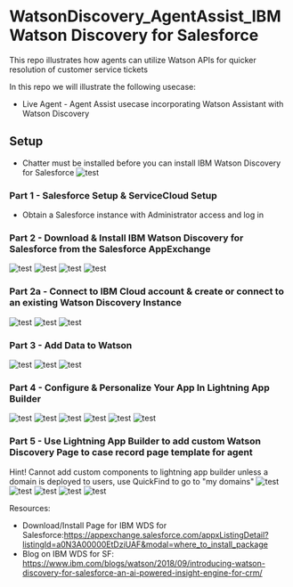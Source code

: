 # WatsonDiscovery_AgentAssist_IBM Watson Discovery for Salesforce
This repo illustrates how agents can utilize Watson APIs for quicker resolution of customer service tickets

In this repo we will illustrate the following usecase:

- Live Agent - Agent Assist usecase incorporating Watson Assistant with Watson Discovery

## Setup
- Chatter must be installed before you can install IBM Watson Discovery for Salesforce
![test](https://github.com/bmguillo/SalesForceServiceCloud_AgentAssist_IBMWatsonDiscoveryforSalesforce/blob/master/img/installchatter.png)

### Part 1 - Salesforce Setup & ServiceCloud Setup

- Obtain a Salesforce instance with Administrator access and log in

### Part 2 - Download & Install IBM Watson Discovery for Salesforce from the Salesforce AppExchange 
![test](https://github.com/bmguillo/SalesForceServiceCloud_AgentAssist_IBMWatsonDiscoveryforSalesforce/blob/master/img/installpage.png)
![test](https://github.com/bmguillo/SalesForceServiceCloud_AgentAssist_IBMWatsonDiscoveryforSalesforce/blob/master/img/installprompt.png)
![test](https://github.com/bmguillo/SalesForceServiceCloud_AgentAssist_IBMWatsonDiscoveryforSalesforce/blob/master/img/Installconfirm.png)
![test](https://github.com/bmguillo/SalesForceServiceCloud_AgentAssist_IBMWatsonDiscoveryforSalesforce/blob/master/img/installWDSforSF.png)

### Part 2a - Connect to IBM Cloud account & create or connect to an existing Watson Discovery Instance
![test](https://github.com/bmguillo/SalesForceServiceCloud_AgentAssist_IBMWatsonDiscoveryforSalesforce/blob/master/img/installprocess.png)
![test](https://github.com/bmguillo/SalesForceServiceCloud_AgentAssist_IBMWatsonDiscoveryforSalesforce/blob/master/img/connecttowatson.png)
![test](https://github.com/bmguillo/SalesForceServiceCloud_AgentAssist_IBMWatsonDiscoveryforSalesforce/blob/master/img/connecttowds1.png)

### Part 3 - Add Data to Watson
![test](https://github.com/bmguillo/SalesForceServiceCloud_AgentAssist_IBMWatsonDiscoveryforSalesforce/blob/master/img/adddatatowatson.png)
![test](https://github.com/bmguillo/SalesForceServiceCloud_AgentAssist_IBMWatsonDiscoveryforSalesforce/blob/master/img/adddatatowatson2.png)
![test](https://github.com/bmguillo/SalesForceServiceCloud_AgentAssist_IBMWatsonDiscoveryforSalesforce/blob/master/img/adddatatowatson3.png)

### Part 4 - Configure & Personalize Your App In Lightning App Builder
![test](https://github.com/bmguillo/SalesForceServiceCloud_AgentAssist_IBMWatsonDiscoveryforSalesforce/blob/master/img/configure.png)
![test](https://github.com/bmguillo/SalesForceServiceCloud_AgentAssist_IBMWatsonDiscoveryforSalesforce/blob/master/img/configure2.png)
![test](https://github.com/bmguillo/SalesForceServiceCloud_AgentAssist_IBMWatsonDiscoveryforSalesforce/blob/master/img/configure3.png)
![test](https://github.com/bmguillo/SalesForceServiceCloud_AgentAssist_IBMWatsonDiscoveryforSalesforce/blob/master/img/configure4.png)
![test](https://github.com/bmguillo/SalesForceServiceCloud_AgentAssist_IBMWatsonDiscoveryforSalesforce/blob/master/img/configure5.png)
![test](https://github.com/bmguillo/SalesForceServiceCloud_AgentAssist_IBMWatsonDiscoveryforSalesforce/blob/master/img/configure6.png)

### Part 5 - Use Lightning App Builder to add custom Watson Discovery Page to case record page template for agent
Hint! Cannot add custom components to lightning app builder unless a domain is deployed to users, use QuickFind to go to "my domains"
![test](https://github.com/bmguillo/SalesForceServiceCloud_AgentAssist_IBMWatsonDiscoveryforSalesforce/blob/master/img/domain.png)
![test](https://github.com/bmguillo/SalesForceServiceCloud_AgentAssist_IBMWatsonDiscoveryforSalesforce/blob/master/img/domain2.png)
![test](https://github.com/bmguillo/SalesForceServiceCloud_AgentAssist_IBMWatsonDiscoveryforSalesforce/blob/master/img/customcomponent.png)
![test](https://github.com/bmguillo/SalesForceServiceCloud_AgentAssist_IBMWatsonDiscoveryforSalesforce/blob/master/img/lightningappbuilder.png)
![test](https://github.com/bmguillo/SalesForceServiceCloud_AgentAssist_IBMWatsonDiscoveryforSalesforce/blob/master/img/configure7.png)



Resources:
- Download/Install Page for IBM WDS for Salesforce:https://appexchange.salesforce.com/appxListingDetail?listingId=a0N3A00000EtDziUAF&modal=where_to_install_package
- Blog on IBM WDS for SF: https://www.ibm.com/blogs/watson/2018/09/introducing-watson-discovery-for-salesforce-an-ai-powered-insight-engine-for-crm/


